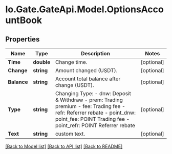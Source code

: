 
# Io.Gate.GateApi.Model.OptionsAccountBook

## Properties

Name | Type | Description | Notes
------------ | ------------- | ------------- | -------------
**Time** | **double** | Change time. | [optional] 
**Change** | **string** | Amount changed (USDT). | [optional] 
**Balance** | **string** | Account total balance after change (USDT). | [optional] 
**Type** | **string** | Changing Type: - dnw: Deposit &amp; Withdraw - prem: Trading premium - fee: Trading fee - refr: Referrer rebate - point_dnw: point_fee: POINT Trading fee - point_refr: POINT Referrer rebate | [optional] 
**Text** | **string** | custom text. | [optional] 

[[Back to Model list]](../README.md#documentation-for-models)
[[Back to API list]](../README.md#documentation-for-api-endpoints)
[[Back to README]](../README.md)
